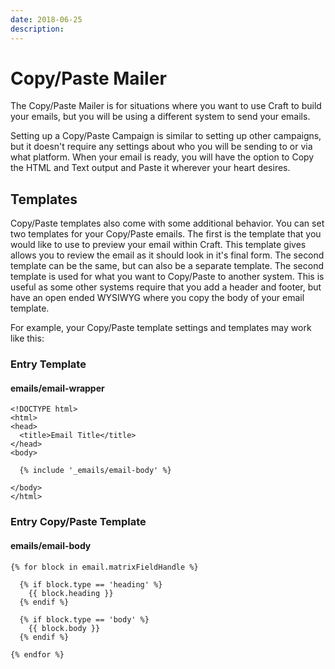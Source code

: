 ```yaml
---
date: 2018-06-25
description: 
---
```


# Copy/Paste Mailer

The Copy/Paste Mailer is for situations where you want to use Craft to build your emails, but you will be using a different system to send your emails.

Setting up a Copy/Paste Campaign is similar to setting up other campaigns, but it doesn't require any settings about who you will be sending to or via what platform.  When your email is ready, you will have the option to Copy the HTML and Text output and Paste it wherever your heart desires.

## Templates

Copy/Paste templates also come with some additional behavior. You can set two templates for your Copy/Paste emails. The first is the template that you would like to use to preview your email within Craft.  This template gives allows you to review the email as it should look in it's final form.  The second template can be the same, but can also be a separate template.  The second template is used for what you want to Copy/Paste to another system.  This is useful as some other systems require that you add a header and footer, but have an open ended WYSIWYG where you copy the body of your email template.

For example, your Copy/Paste template settings and templates may work like this:

### Entry Template 

#### emails/email-wrapper

``` twig
<!DOCTYPE html>
<html>
<head>
  <title>Email Title</title>
</head>
<body>

  {% include '_emails/email-body' %}

</body>
</html>
```

### Entry Copy/Paste Template

#### emails/email-body

``` twig
{% for block in email.matrixFieldHandle %}

  {% if block.type == 'heading' %}
    {{ block.heading }}
  {% endif %}
  
  {% if block.type == 'body' %}
    {{ block.body }}
  {% endif %}

{% endfor %}
```